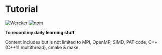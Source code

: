 # Tutorial 
[![Wercker](https://img.shields.io/wercker/ci/wercker/docs.svg)]()
[![npm](https://img.shields.io/npm/l/express.svg)]()

**To record my daily learning stuff**

Content includes but is not limited to MPI, OpenMP, SIMD,  PAT code, C++(C++11 multithread), cmake & make
